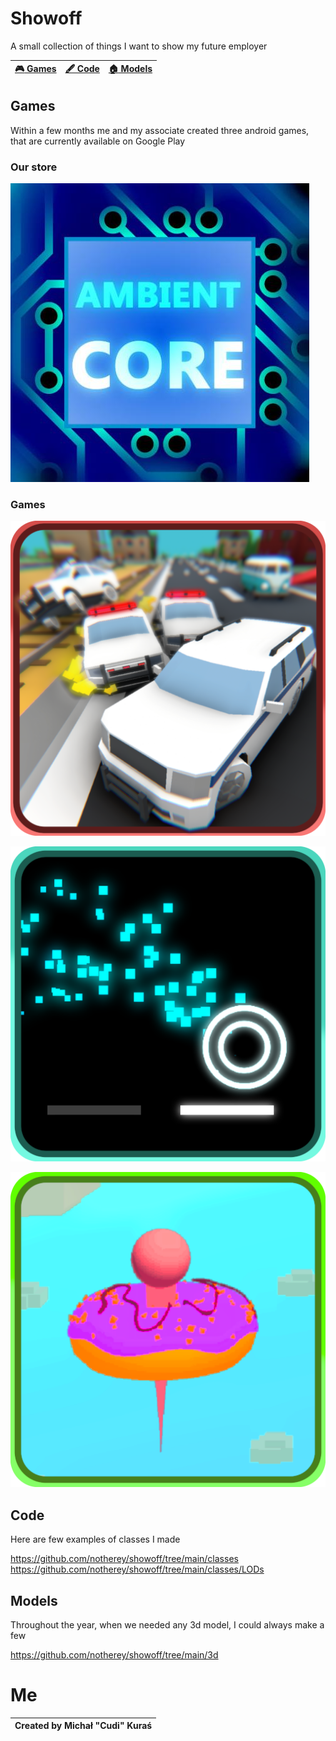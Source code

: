 # Showoff
A small collection of things I want to show my future employer

| [:video_game: Games](#Games) | [:fountain_pen: Code](#Code) | [:house: Models](#Models) |
| --------------- | --------------- | --------------- |

## Games
Within a few months me and my associate created three android games, that are currently available on Google Play

### Our store
[![alt text](https://github.com/notherey/showoff/blob/main/images/dev-glow.jpg "Our Google Play")](https://play.google.com/store/apps/dev?id=6994297492364788960)


### Games

[![alt text](https://github.com/notherey/showoff/blob/main/images/cars.png "Random City Car Quest Police Escape")](https://play.google.com/store/apps/details?id=com.AmbientCore.RandomCityPoliceEscape)

[![alt text](https://github.com/notherey/showoff/blob/main/images/balls.png "That's Ball About")](https://play.google.com/store/apps/details?id=com.AmbientCore.ThatsBallAbout)

[![alt text](https://github.com/notherey/showoff/blob/main/images/donuts.png "DounaDash")](https://play.google.com/store/apps/details?id=com.AmbientCore.DounaDash)

## Code
Here are few examples of classes I made

https://github.com/notherey/showoff/tree/main/classes
https://github.com/notherey/showoff/tree/main/classes/LODs

## Models
Throughout the year, when we needed any 3d model, I could always make a few

https://github.com/notherey/showoff/tree/main/3d

# Me
|  Created by Michał "Cudi" Kuraś  |
| ------------ |

